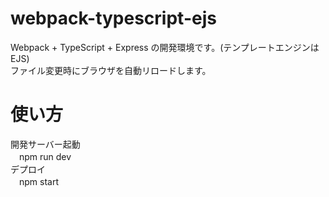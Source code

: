 # webpack-typescript-ejs
Webpack + TypeScript + Express の開発環境です。(テンプレートエンジンはEJS)  
ファイル変更時にブラウザを自動リロードします。
# 使い方
開発サーバー起動  
　npm run dev  
デプロイ  
　npm start
